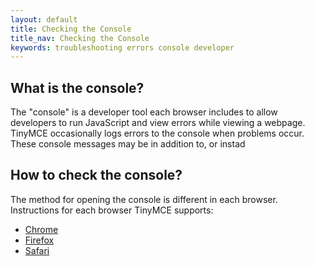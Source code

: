 ```yaml
---
layout: default
title: Checking the Console
title_nav: Checking the Console
keywords: troubleshooting errors console developer
---
```


## What is the console?
The "console" is a developer tool each browser includes to allow developers to run JavaScript and view errors while viewing a webpage. TinyMCE occasionally logs errors to the console when problems occur. These console messages may be in addition to, or instad

## How to check the console?

The method for opening the console is different in each browser. Instructions for each browser TinyMCE supports:

- [Chrome](https://developer.chrome.com/docs/devtools/open/#console)
- [Firefox](https://developer.mozilla.org/en-US/docs/Tools/Web_Console#opening_the_web_console)
- [Safari](https://support.apple.com/en-gb/guide/safari-developer/dev39df999c1/mac)